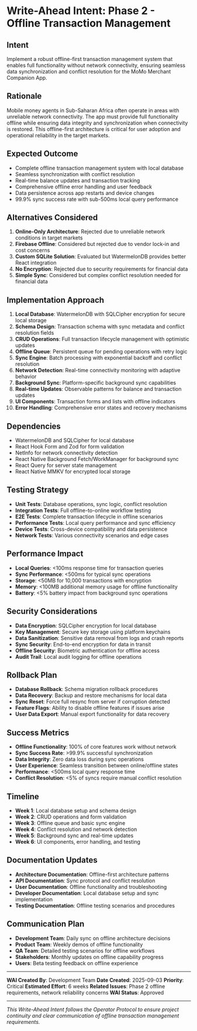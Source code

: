 # Write-Ahead Intent: Phase 2 - Offline Transaction Management

## Intent
Implement a robust offline-first transaction management system that enables full functionality without network connectivity, ensuring seamless data synchronization and conflict resolution for the MoMo Merchant Companion App.

## Rationale
Mobile money agents in Sub-Saharan Africa often operate in areas with unreliable network connectivity. The app must provide full functionality offline while ensuring data integrity and synchronization when connectivity is restored. This offline-first architecture is critical for user adoption and operational reliability in the target markets.

## Expected Outcome
- Complete offline transaction management system with local database
- Seamless synchronization with conflict resolution
- Real-time balance updates and transaction tracking
- Comprehensive offline error handling and user feedback
- Data persistence across app restarts and device changes
- 99.9% sync success rate with sub-500ms local query performance

## Alternatives Considered
1. **Online-Only Architecture**: Rejected due to unreliable network conditions in target markets
2. **Firebase Offline**: Considered but rejected due to vendor lock-in and cost concerns
3. **Custom SQLite Solution**: Evaluated but WatermelonDB provides better React integration
4. **No Encryption**: Rejected due to security requirements for financial data
5. **Simple Sync**: Considered but complex conflict resolution needed for financial data

## Implementation Approach
1. **Local Database**: WatermelonDB with SQLCipher encryption for secure local storage
2. **Schema Design**: Transaction schema with sync metadata and conflict resolution fields
3. **CRUD Operations**: Full transaction lifecycle management with optimistic updates
4. **Offline Queue**: Persistent queue for pending operations with retry logic
5. **Sync Engine**: Batch processing with exponential backoff and conflict resolution
6. **Network Detection**: Real-time connectivity monitoring with adaptive behavior
7. **Background Sync**: Platform-specific background sync capabilities
8. **Real-time Updates**: Observable patterns for balance and transaction updates
9. **UI Components**: Transaction forms and lists with offline indicators
10. **Error Handling**: Comprehensive error states and recovery mechanisms

## Dependencies
- WatermelonDB and SQLCipher for local database
- React Hook Form and Zod for form validation
- NetInfo for network connectivity detection
- React Native Background Fetch/WorkManager for background sync
- React Query for server state management
- React Native MMKV for encrypted local storage

## Testing Strategy
- **Unit Tests**: Database operations, sync logic, conflict resolution
- **Integration Tests**: Full offline-to-online workflow testing
- **E2E Tests**: Complete transaction lifecycle in offline scenarios
- **Performance Tests**: Local query performance and sync efficiency
- **Device Tests**: Cross-device compatibility and data persistence
- **Network Tests**: Various connectivity scenarios and edge cases

## Performance Impact
- **Local Queries**: <100ms response time for transaction queries
- **Sync Performance**: <500ms for typical sync operations
- **Storage**: <50MB for 10,000 transactions with encryption
- **Memory**: <100MB additional memory usage for offline functionality
- **Battery**: <5% battery impact from background sync operations

## Security Considerations
- **Data Encryption**: SQLCipher encryption for local database
- **Key Management**: Secure key storage using platform keychains
- **Data Sanitization**: Sensitive data removal from logs and crash reports
- **Sync Security**: End-to-end encryption for data in transit
- **Offline Security**: Biometric authentication for offline access
- **Audit Trail**: Local audit logging for offline operations

## Rollback Plan
- **Database Rollback**: Schema migration rollback procedures
- **Data Recovery**: Backup and restore mechanisms for local data
- **Sync Reset**: Force full resync from server if corruption detected
- **Feature Flags**: Ability to disable offline features if issues arise
- **User Data Export**: Manual export functionality for data recovery

## Success Metrics
- **Offline Functionality**: 100% of core features work without network
- **Sync Success Rate**: >99.9% successful synchronization
- **Data Integrity**: Zero data loss during sync operations
- **User Experience**: Seamless transition between online/offline states
- **Performance**: <500ms local query response time
- **Conflict Resolution**: <5% of syncs require manual conflict resolution

## Timeline
- **Week 1**: Local database setup and schema design
- **Week 2**: CRUD operations and form validation
- **Week 3**: Offline queue and basic sync engine
- **Week 4**: Conflict resolution and network detection
- **Week 5**: Background sync and real-time updates
- **Week 6**: UI components, error handling, and testing

## Documentation Updates
- **Architecture Documentation**: Offline-first architecture patterns
- **API Documentation**: Sync protocol and conflict resolution
- **User Documentation**: Offline functionality and troubleshooting
- **Developer Documentation**: Local database setup and sync implementation
- **Testing Documentation**: Offline testing scenarios and procedures

## Communication Plan
- **Development Team**: Daily sync on offline architecture decisions
- **Product Team**: Weekly demos of offline functionality
- **QA Team**: Detailed testing scenarios for offline workflows
- **Stakeholders**: Monthly updates on offline capability progress
- **Users**: Beta testing feedback on offline experience

---

**WAI Created By**: Development Team
**Date Created**: 2025-09-03
**Priority**: Critical
**Estimated Effort**: 6 weeks
**Related Issues**: Phase 2 offline requirements, network reliability concerns
**WAI Status**: Approved

---

*This Write-Ahead Intent follows the Operator Protocol to ensure project continuity and clear communication of offline transaction management requirements.*